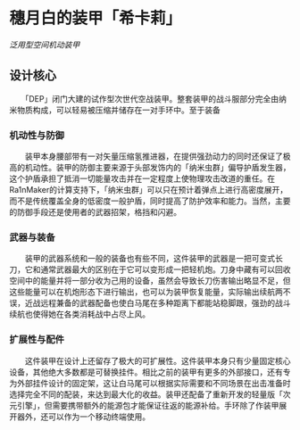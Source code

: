 ﻿# 穗月白的装甲「希卡莉」
*泛用型空间机动装甲*
## 设计核心
　　「DEP」闭门大建的试作型次世代空战装甲。整套装甲的战斗服部分完全由纳米物质构成，可以轻易被压缩并储存在一对手环中。至于装备

### 机动性与防御
　　装甲本身腰部带有一对矢量压缩氢推进器，在提供强劲动力的同时还保证了极高的机动性。装甲的防御主要来源于头部发饰内的「纳米虫群」偏导护盾发生器，这个护盾承担了抵消一切能量攻击并在一定程度上使物理攻击改道的重任。在Ra1nMaker的计算支持下，「纳米虫群」可以只在预计着弹点上进行高密度展开，而不是传统覆盖全身的低密度一般护盾，同时提高了防护效率和能力。当然，主要的防御手段还是使用者的武器招架，格挡和闪避。
### 武器与装备
　　装甲的武器系统和一般的装备也有些不同，这件装甲的武器是一把可变式长刀，它和通常武器最大的区别在于它可以变形成一把轻机炮。刀身中藏有可以回收空间中的能量并将一部分收为己用的设备，虽然会导致长刀伤害输出略显不足，但这些能量可以在机炮形态下进行输出，也可以为装甲恢复能量，实际输出续航两不误，近战远程兼备的武器配备也使白马尾在多种距离下都能站稳脚跟，强劲的战斗续航也使得她在各类消耗战中占尽上风。
### 扩展性与配件
　　这件装甲在设计上还留存了极大的可扩展性。这件装甲本身只有少量固定核心设备，其他绝大多数都是可替换挂件。相比之前的装甲有更多的外部接口，还有专为外部挂件设计的固定架，这让白马尾可以根据实际需要和不同场景在出击准备时选择完全不同的配装，来达到最大化的收益。装甲还配备了重新开发的轻量版「次元引擎」，但需要携带额外的能源包才能保证往返的能源补给。手环除了作装甲展开器外，还可以作为一个移动终端使用。
